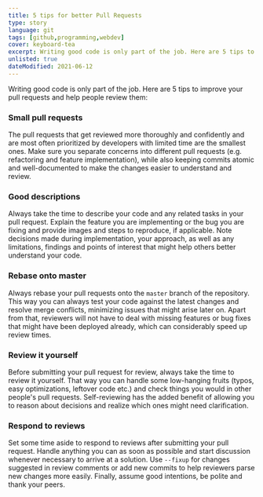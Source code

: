 ```yaml
---
title: 5 tips for better Pull Requests
type: story
language: git
tags: [github,programming,webdev]
cover: keyboard-tea
excerpt: Writing good code is only part of the job. Here are 5 tips to improve your pull requests and help people review them.
unlisted: true
dateModified: 2021-06-12
---
```


Writing good code is only part of the job. Here are 5 tips to improve your pull requests and help people review them:

### Small pull requests

The pull requests that get reviewed more thoroughly and confidently and are most often prioritized by developers with limited time are the smallest ones. Make sure you separate concerns into different pull requests (e.g. refactoring and feature implementation), while also keeping commits atomic and well-documented to make the changes easier to understand and review.

### Good descriptions

Always take the time to describe your code and any related tasks in your pull request. Explain the feature you are implementing or the bug you are fixing and provide images and steps to reproduce, if applicable. Note decisions made during implementation, your approach, as well as any limitations, findings and points of interest that might help others better understand your code.

### Rebase onto master

Always rebase your pull requests onto the `master` branch of the repository. This way you can always test your code against the latest changes and resolve merge conflicts, minimizing issues that might arise later on. Apart from that, reviewers will not have to deal with missing features or bug fixes that might have been deployed already, which can considerably speed up review times.

### Review it yourself

Before submitting your pull request for review, always take the time to review it yourself. That way you can handle some low-hanging fruits (typos, easy optimizations, leftover code etc.) and check things you would in other people's pull requests. Self-reviewing has the added benefit of allowing you to reason about decisions and realize which ones might need clarification.

### Respond to reviews

Set some time aside to respond to reviews after submitting your pull request. Handle anything you can as soon as possible and start discussion whenever necessary to arrive at a solution. Use `--fixup` for changes suggested in review comments or add new commits to help reviewers parse new changes more easily. Finally, assume good intentions, be polite and thank your peers.
